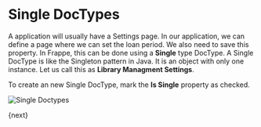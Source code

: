 # Single DocTypes

A application will usually have a Settings page. In our application, we can define a page where we can set the loan period. We also need to save this property. In Frappe, this can be done using a **Single** type DocType. A Single DocType is like the Singleton pattern in Java. It is an object with only one instance. Let us call this as **Library Managment Settings**.

To create an new Single DocType, mark the **Is Single** property as checked.

<img class="screenshot" alt="Single Doctypes" src="/docs/assets/img/tab_single.png">

{next}
